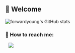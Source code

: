 ##  🤗 Welcome

![forwardyoung's GitHub stats](https://github-readme-stats.vercel.app/api?username=forwardyoung&show_icons=true&theme=bear)
### 💌 How to reach me:
<a href="https://www.instagram.com/my_funny_valentine_hwa_0_eee/">
    <img 
        src="http://img.shields.io/badge/-Instagram-222222?style=flat&logo=Instagram&link=https://www.instagram.com/my_funny_valentine_hwa_0_eee/"
        style="height : auto; margin-left : 10px; margin-right : 10px;"/>
</a>
